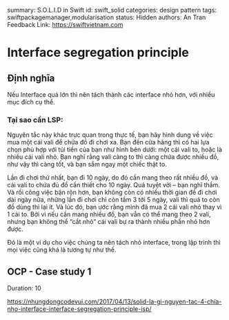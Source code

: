 summary: S.O.L.I.D in Swift
id: swift_solid
categories: design pattern
tags: swiftpackagemanager,modularisation
status: Hidden
authors: An Tran
Feedback Link: https://swiftvietnam.com

# Interface segregation principle
<!-- ------------------------ -->
## Định nghĩa

Nếu Interface quá lớn thì nên tách thành các interface nhỏ hơn, với nhiều mục đích cụ thể.

### Tại sao cần LSP:

Nguyên tắc này khác trực quan trong thực tế, bạn hãy hình dung về việc mua một cái vali để chứa đồ đi chơi xa. Bạn đến cửa hàng thì có hai lựa chọn phù hợp với túi tiền của bạn như hình bên dưới: một cái vali to, hoặc là nhiều cái vali nhỏ. Bạn nghĩ rằng vali càng to thì càng chứa được nhiều đồ, như vậy thì càng tốt, và bạn sắm ngay một chiếc thật to.

Lần đi chơi thứ nhất, bạn đi 10 ngày, do đó cần mang theo rất nhiều đồ, và cái vali to chứa đủ đồ cần thiết cho 10 ngày. Quá tuyệt vời – bạn nghĩ thầm. Và rồi công việc bận rộn hơn, bạn không còn có nhiều thời gian để đi chơi dài ngày nữa, những lần đi chơi chỉ còn tầm 3 tới 5 ngày, vali thì quá to còn đồ dùng thì lại ít. Và lúc đó, bạn ước rằng mình đã mua 2 cái vali nhỏ thay vì 1 cái to. Bởi vì nếu cần mang nhiều đồ, bạn vẫn có thể mang theo 2 vali, nhưng bạn không thể “cắt nhỏ” cái vali bự ra thành nhiều phần nhỏ hơn được.

Đó là một ví dụ cho việc chúng ta nên tách nhỏ interface, trong lập trình thì mọi việc cũng khá là tương tự như thế.

<!-- ------------------------ -->
## OCP - Case study 1 
Duration: 10

https://nhungdongcodevui.com/2017/04/13/solid-la-gi-nguyen-tac-4-chia-nho-interface-interface-segregation-principle-isp/

